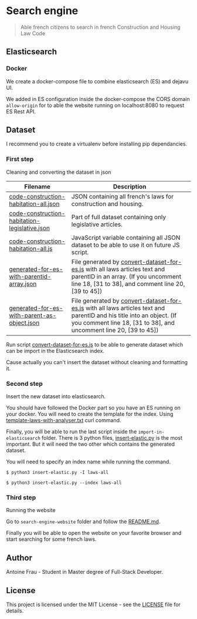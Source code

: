 # Search engine
> Able french citizens to search in french Construction and Housing Law Code

## Elasticsearch

### Docker
We create a docker-compose file to combine elasticsearch (ES) and dejavu UI.

We added in ES configuration inside the docker-compose the CORS domain `allow-origin` for to able the website running on localhost:8080 to request ES Rest API.

## Dataset
I recommend you to create a virtualenv before installing pip dependancies.

### First step
Cleaning and converting the dataset in json

| Filename | Description |
| ------ | ------ |
| [code-construction-habitation-all.json](dataset/code-construction-habitation-all.json) | JSON containing all french's laws for construction and housing. |
| [code-construction-habitation-legislative.json](dataset/code-construction-habitation-legislative.json) | Part of full dataset containing only legislative articles. |
| [code-construction-habitation-all.js](dataset/code-construction-habitation-all.js) | JavaScript variable containing all JSON dataset to be able to use it on future JS script. |
| [generated-for-es-with-parentid-array.json](dataset/generated-for-es-with-parentid-array.json) | File generated by [convert-dataset-for-es.js](dataset-cleaning/convert-dataset-for-es.js) with all laws articles text and parentID in an array. (If you uncomment line 18, [31 to 38], and comment line 20, [39 to 45]) |
| [generated-for-es-with-parent-as-object.json](dataset/generated-for-es-with-parent-as-object.json) | File generated by [convert-dataset-for-es.js](dataset-cleaning/convert-dataset-for-es.js) with all laws articles text and parentID and his title into an object. (If you comment line 18, [31 to 38], and uncomment line 20, [39 to 45]) |

Run script [convert-dataset-for-es.js](dataset-cleaning/convert-dataset-for-es.js) to be able to generate dataset which can be import in the Elasticsearch index.

Cause actually you can't insert the dataset without cleaning and formatting it.

### Second step
Insert the new dataset into elasticsearch.

You should have followed the Docker part so you have an ES running on your docker.
You will need to create the template for the index. Using [template-laws-with-analyser.txt](template-laws-with-analyser.txt) curl command.

Finally, you will be able to run the last script inside the `import-in-elasticsearch` folder.
There is 3 python files, [insert-elastic.py](import-in-elasticsearch/insert-elastic.py) is the most important. But it will need the two other which contains the generated dataset.

You will need to specify an index name while running the command.

```
$ python3 insert-elastic.py -I laws-all
```
```
$ python3 insert-elastic.py --index laws-all
```

### Third step
Running the website

Go to `search-engine-website` folder and follow the [README.md](search-engine-website/README.md).

Finally you will be able to open the website on your favorite browser and start searching for some french laws.

## Author
Antoine Frau - Student in Master degree of Full-Stack Developer.

## License
This project is licensed under the MIT License - see the [LICENSE](LICENSE) file for details.